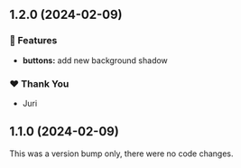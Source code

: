## 1.2.0 (2024-02-09)


### 🚀 Features

- **buttons:** add new background shadow

### ❤️  Thank You

- Juri

## 1.1.0 (2024-02-09)

This was a version bump only, there were no code changes.
